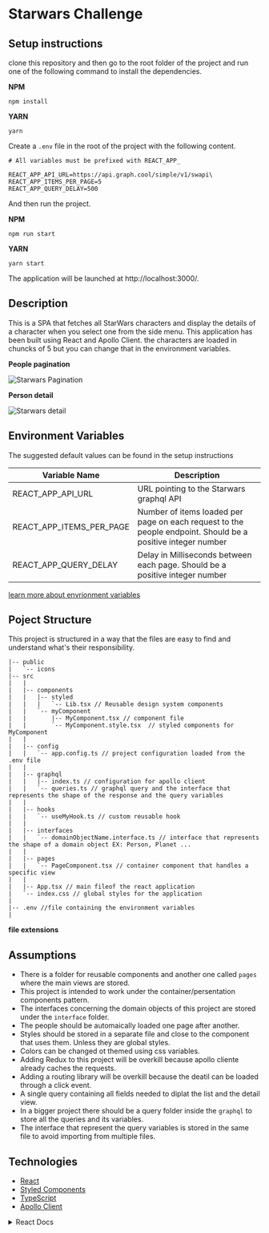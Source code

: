 # Starwars Challenge

## Setup instructions

clone this repository and then go to the root folder of the project and run one of the following command to install the dependencies.

**NPM**

```
npm install
```

**YARN**

```
yarn
```

Create a `.env` file in the root of the project with the following content.

```
# All variables must be prefixed with REACT_APP_

REACT_APP_API_URL=https://api.graph.cool/simple/v1/swapi\
REACT_APP_ITEMS_PER_PAGE=5
REACT_APP_QUERY_DELAY=500
```

And then run the project.

**NPM**

```
npm run start
```

**YARN**

```
yarn start
```

The application will be launched at http://localhost:3000/.

## Description

This is a SPA that fetches all StarWars characters and display the details of a character when you select one from the side menu.
This application has been built using React and Apollo Client. the characters are loaded in chuncks of 5 but you can change that in the environment variables.

**People pagination**

![Starwars Pagination](https://i.imgur.com/ysfosDq.gif)

**Person detail**

![Starwars detail](https://i.imgur.com/lxXOAcH.gif)

## Environment Variables

The suggested default values can be found in the setup instructions

| Variable Name            | Description                                                                                                 |
| ------------------------ | ----------------------------------------------------------------------------------------------------------- |
| REACT_APP_API_URL        | URL pointing to the Starwars graphql API                                                                    |
| REACT_APP_ITEMS_PER_PAGE | Number of items loaded per page on each request to the people endpoint. Should be a positive integer number |
| REACT_APP_QUERY_DELAY    | Delay in Milliseconds between each page. Should be a positive integer number                                |

[learn more about envrionment variables](https://create-react-app.dev/docs/adding-custom-environment-variables/#expanding-environment-variables-in-env)

## Poject Structure

This project is structured in a way that the files are easy to find and understand what's their responsibility.

```
|-- public
|   `-- icons
|-- src
|   |
|   |-- components
|   |   |-- styled
|   |   |   `-- Lib.tsx // Reusable design system components
|   |   `-- myComponent
|   |       |-- MyComponent.tsx // component file
|   |       `-- MyComponent.style.tsx  // styled components for  MyComponent
|   |
|   |-- config
|   |   `-- app.config.ts // project configuration loaded from the .env file
|   |
|   |-- graphql
|   |   |-- index.ts // configuration for apollo client
|   |   `-- queries.ts // graphql query and the interface that represents the shape of the response and the query variables
|   |
|   |-- hooks
|   |   `-- useMyHook.ts // custom reusable hook
|   |
|   |-- interfaces
|   |   `-- domainObjectName.interface.ts // interface that represents the shape of a domain object EX: Person, Planet ...
|   |
|   |-- pages
|   |   `-- PageComponent.tsx // container component that handles a specific view
|   |
|   |-- App.tsx // main fileof the react application
|   `-- index.css // global styles for the application
|
|-- .env //file containing the environment variables
|
```

**file extensions**

## Assumptions

- There is a folder for reusable components and another one called `pages` where the main views are stored.
- This project is intended to work under the container/persentation components pattern.
- The interfaces concerning the domain objects of this project are stored under the `interface` folder.
- The people should be automaically loaded one page after another.
- Styles should be stored in a separate file and close to the component that uses them. Unless they are global styles.
- Colors can be changed ot themed using css variables.
- Adding Redux to this project will be overkill because apollo cliente already caches the requests.
- Adding a routing library will be overkill because the deatil can be loaded through a click event.
- A single query containing all fields needed to diplat the list and the detail view.
- In a bigger project there should be a query folder inside the `graphql` to store all the queries and its variables.
- The interface that represent the query variables is stored in the same file to avoid importing from multiple files.

## Technologies

- [React](https://reactjs.org/)
- [Styled Components](https://styled-components.com/)
- [TypeScript](https://www.typescriptlang.org/)
- [Apollo Client](https://www.apollographql.com/docs/react/)

<details>
<summary>
    React Docs
</summary>
This project was bootstrapped with [Create React App](https://github.com/facebook/create-react-app).

## Available Scripts

In the project directory, you can run:

### `npm start`

Runs the app in the development mode.<br />
Open [http://localhost:3000](http://localhost:3000) to view it in the browser.

The page will reload if you make edits.<br />
You will also see any lint errors in the console.

### `npm test`

Launches the test runner in the interactive watch mode.<br />
See the section about [running tests](https://facebook.github.io/create-react-app/docs/running-tests) for more information.

### `npm run build`

Builds the app for production to the `build` folder.<br />
It correctly bundles React in production mode and optimizes the build for the best performance.

The build is minified and the filenames include the hashes.<br />
Your app is ready to be deployed!

See the section about [deployment](https://facebook.github.io/create-react-app/docs/deployment) for more information.

### `npm run eject`

**Note: this is a one-way operation. Once you `eject`, you can’t go back!**

If you aren’t satisfied with the build tool and configuration choices, you can `eject` at any time. This command will remove the single build dependency from your project.

Instead, it will copy all the configuration files and the transitive dependencies (webpack, Babel, ESLint, etc) right into your project so you have full control over them. All of the commands except `eject` will still work, but they will point to the copied scripts so you can tweak them. At this point you’re on your own.

You don’t have to ever use `eject`. The curated feature set is suitable for small and middle deployments, and you shouldn’t feel obligated to use this feature. However we understand that this tool wouldn’t be useful if you couldn’t customize it when you are ready for it.

## Learn More

You can learn more in the [Create React App documentation](https://facebook.github.io/create-react-app/docs/getting-started).

To learn React, check out the [React documentation](https://reactjs.org/).

</details>
